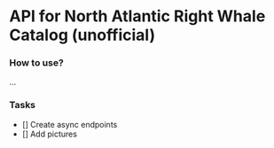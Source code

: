 # API for North Atlantic Right Whale Catalog (unofficial)

### How to use?
...


### Tasks
- [] Create async endpoints
- [] Add pictures

